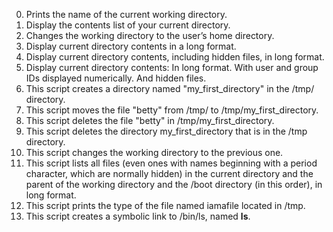 0. Prints the name of the current working directory.
1. Display the contents list of your current directory.
2. Changes the working directory to the user’s home directory.
3. Display current directory contents in a long format.
4. Display current directory contents, including hidden files, in long format.
5. Display current directory contents:
	In long format.
	With user and group IDs displayed numerically.
	And hidden files.
6. This script creates a directory named "my_first_directory" in the /tmp/ directory.
7. This script moves the file "betty" from /tmp/ to /tmp/my_first_directory.
8. This script deletes the file "betty" in /tmp/my_first_directory.
9. This script deletes the directory my_first_directory that is in the /tmp directory.
10. This script changes the working directory to the previous one.
11. This script lists all files (even ones with names beginning with a period character, which are normally hidden) in the current directory and the parent of the working directory and the /boot directory (in this order), in long format.
12. This script prints the type of the file named iamafile located in /tmp.
13. This script creates a symbolic link to /bin/ls, named __ls__.
